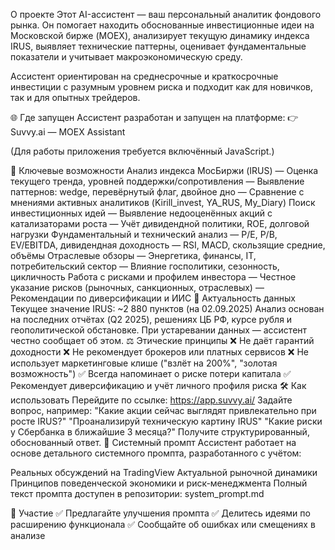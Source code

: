  О проекте
Этот AI-ассистент — ваш персональный аналитик фондового рынка. Он помогает находить обоснованные инвестиционные идеи на Московской бирже (MOEX), анализирует текущую динамику индекса IRUS, выявляет технические паттерны, оценивает фундаментальные показатели и учитывает макроэкономическую среду.

Ассистент ориентирован на среднесрочные и краткосрочные инвестиции с разумным уровнем риска и подходит как для новичков, так и для опытных трейдеров.

🌐 Где запущен
Ассистент разработан и запущен на платформе:
👉 Suvvy.ai — MOEX Assistant

(Для работы приложения требуется включённый JavaScript.)

🧠 Ключевые возможности
Анализ индекса МосБиржи (IRUS)
— Оценка текущего тренда, уровней поддержки/сопротивления
— Выявление паттернов: wedge, перевёрнутый флаг, двойное дно
— Сравнение с мнениями активных аналитиков (Kirill_invest, YA_RUS, My_Diary)
Поиск инвестиционных идей
— Выявление недооценённых акций с катализаторами роста
— Учёт дивидендной политики, ROE, долговой нагрузки
Фундаментальный и технический анализ
— P/E, P/B, EV/EBITDA, дивидендная доходность
— RSI, MACD, скользящие средние, объёмы
Отраслевые обзоры
— Энергетика, финансы, IT, потребительский сектор
— Влияние госполитики, сезонность, цикличность
Работа с рисками и профилем инвестора
— Честное указание рисков (рыночных, санкционных, отраслевых)
— Рекомендации по диверсификации и ИИС
📅 Актуальность данных
Текущее значение IRUS: ~2 880 пунктов (на 02.09.2025)
Анализ основан на последних отчётах (Q2 2025), решениях ЦБ РФ, курсе рубля и геополитической обстановке.
При устаревании данных — ассистент честно сообщает об этом.
⚖️ Этические принципы
❌ Не даёт гарантий доходности
❌ Не рекомендует брокеров или платных сервисов
❌ Не использует маркетинговые клише ("взлёт на 200%", "золотая возможность")
✅ Всегда напоминает о риске потери капитала
✅ Рекомендует диверсификацию и учёт личного профиля риска
🛠️ Как использовать
Перейдите по ссылке: https://app.suvvy.ai/
Задайте вопрос, например:
"Какие акции сейчас выглядят привлекательно при росте IRUS?"
"Проанализируй техническую картину IRUS"
"Какие риски у Сбербанка в ближайшие 3 месяца?"
Получите структурированный, обоснованный ответ.
📄 Системный промпт
Ассистент работает на основе детального системного промпта, разработанного с учётом:

Реальных обсуждений на TradingView
Актуальной рыночной динамики
Принципов поведенческой экономики и риск-менеджмента
Полный текст промпта доступен в репозитории: system_prompt.md

🤝 Участие
✅ Предлагайте улучшения промпта
✅ Делитесь идеями по расширению функционала
✅ Сообщайте об ошибках или смещениях в анализе
